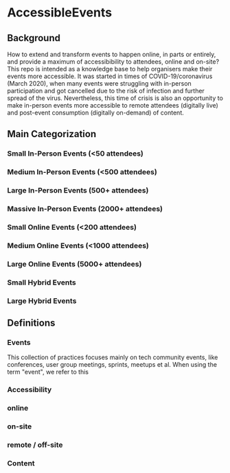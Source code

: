 # AccessibleEvents

## Background
How to extend and transform events to happen online, in parts or entirely, and provide a maximum of accessibibility to attendees, online and on-site? This repo is intended as a knowledge base to help organisers make their events more accessible. It was started in times of COVID-19/coronavirus (March 2020), when many events were struggling with in-person participation and got cancelled due to the risk of infection and further spread of the virus. Nevertheless, this time of crisis is also an opportunity to make in-person events more accessible to remote attendees (digitally live) and post-event consumption (digitally on-demand) of content.


## Main Categorization
### Small In-Person Events (<50 attendees)

### Medium In-Person Events (<500 attendees)

### Large In-Person Events (500+ attendees)

### Massive In-Person Events (2000+ attendees)

### Small Online Events (<200 attendees)

### Medium Online Events (<1000 attendees)

### Large Online Events (5000+ attendees)

### Small Hybrid Events

### Large Hybrid Events


## Definitions

### Events
This collection of practices focuses mainly on tech community events, like conferences, user group meetings, sprints, meetups et al. When using the term "event", we refer to this 


### Accessibility

### online

### on-site

### remote / off-site

### Content


